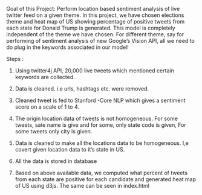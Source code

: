 Goal of this Project:
Perform location based sentiment analysis of live twitter feed on a given theme. In this project, we have chosen elections theme and heat map of US showing percentage of positive tweets from each state for Donald Trump is generated. This model is completely independent of the theme we have chosen.  For different theme, say for performing of sentiment analysis of new Google’s Vision API, all we need to do plug in the keywords associated in our model!

Steps :

1) Using twitter4j API, 20,000 live tweets which mentioned certain keywords are collected.

2) Data is cleaned. i.e urls, hashtags etc. were removed.

3) Cleaned tweet is fed to Stanford -Core NLP which gives a sentiment score on a scale of 1 to 4.

4) The origin location data of tweets is not homogeneous. For some tweets, sate name is give and for some, only state code is given, For some tweets only city is given.

5) Data is cleaned to make all the locations data to be homogeneous. I,e covert given location data to it’s state in US.

6) All the data is stored in database

7) Based on above available data, we computed what percent of tweets from each state are positive for each candidate and generated heat map of US using d3js. The same can be seen in index.html


